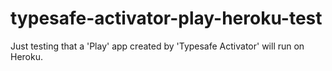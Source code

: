 typesafe-activator-play-heroku-test
===================================

Just testing that a 'Play' app created by 'Typesafe Activator' will run on Heroku.
